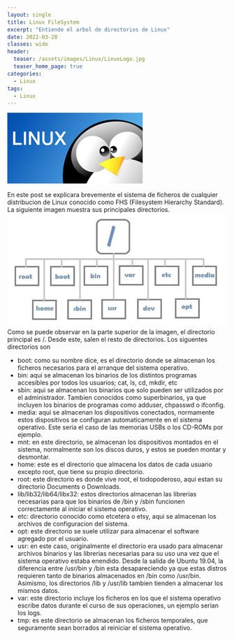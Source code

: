```yaml
---
layout: single
title: Linux FileSystem
excerpt: "Entiende el arbol de directorios de Linux"
date: 2022-03-28
classes: wide
header:
  teaser: /assets/images/Linux/LinuxLogo.jpg
  teaser_home_page: true
categories:
  - Linux
tags:  
  - Linux
---
```

![](/assets/images/Linux/LinuxLogo.jpg)

En este post se explicara brevemente el sistema de ficheros de cualquier distribucion de Linux conocido como FHS (Filesystem Hierarchy Standard).
La siguiente imagen muestra sus principales directorios.
![](/assets/images/Linux/Linux_FileSystem.jpg)
<br>
Como se puede observar en la parte superior de la imagen, el directorio principal es /. Desde este, salen el resto de directorios.
Los siguentes directorios son
- boot: como su nombre dice, es el directorio donde se almacenan los ficheros necesarios para el arranque del sistema operativo.
- bin: aqui se almacenan los binarios de los distintos programas accesibles por todos los usuarios; cat, ls, cd, mkdir, etc
- sbin: aqui se almacenan los binarios que solo pueden ser utilizados por el administrador. Tambien conocidos como superbinarios, ya que incluyen los binarios de programas como adduser, chpasswd o ifconfig.
- media: aqui se almacenan los dispositivos conectados, normamente estos dispositivos se configuran automaticamente en el sistema operativo. Este seria el caso de las memorias USBs o los CD-ROMs por ejemplo.
- mnt: en este directorio, se almacenan los dispositivos montados en el sistema, normalmente son los discos duros, y estos se pueden montar y desmontar.
- home: este es el directorio que almacena los datos de cada usuario excepto root, que tiene su propio directorio.
- root: este directorio es donde vive root, el todopoderoso, aqui estan su directorio Documents o Downloads.
- lib/lib32/lib64/libx32: estos directorios almacenan las librerias necesarias para que los binarios de /bin y /sbin funcionen correctamente al iniciar el sistema operativo.
- etc: directorio conocido como etcetera o etsy, aqui se almacenan los archivos de configuracion del sistema.
- opt: este directorio se suele utilizar para almacenar el software agregado por el usuario.
- usr: en este caso, originalmente el directorio era usado para almacenar archivos binarios y las librerias necesarias para su uso una vez que el sistema operativo estaba enendido. Desde la salida de Ubuntu 19.04, la diferencia entre /usr/bin y /bin esta desapareciendo ya que estas distros requieren tanto de binarios almacenados en /bin como /usr/bin. Asimismo, los directorios /lib y /usr/lib tambien tienden a almacenar los mismos datos.
- var: este directorio incluye los ficheros en los que el sistema operativo escribe datos durante el curso de sus operaciones, un ejemplo serian los logs.
- tmp: es este directorio se almacenan los ficheros temporales, que seguramente sean borrados al reiniciar el sistema operativo.

